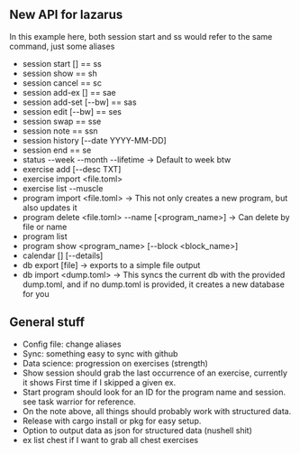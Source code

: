 ## New API for lazarus
In this example here, both session start and ss would refer to the same command, just some aliases

- session start <program> <block> [<week>] == ss
- session show == sh
- session cancel == sc
- session add-ex <exercise> <sets> [<reps>] == sae
- session add-set <idx> <weight> <reps> [--bw] == sas
- session edit <idx> <weight> <reps> [--bw] == ses
- session swap <idx> <variation> == sse
- session note <idx> <note> == ssn
- session history <program> <block> [--date YYYY-MM-DD]
- session end == se
- status --week --month --lifetime -> Default to week btw
- exercise add <name> <muscle> [--desc TXT]
- exercise import <file.toml>
- exercise list --muscle
- program import <file.toml> -> This not only creates a new program, but also updates it
- program delete <file.toml> --name [<program_name>] -> Can delete by file or name
- program list
- program show <program_name> [--block <block_name>]
- calendar [<YYYY-MM>] [--details]
- db export [file] -> exports to a simple file output
- db import <dump.toml> -> This syncs the current db with the provided dump.toml, and if no dump.toml is provided, it creates a new database for you


## General stuff
- Config file: change aliases
- Sync: something easy to sync with github
- Data science: progression on exercises (strength)
- Show session should grab the last occurrence of an exercise, currently it shows First time if I skipped a given ex.
- Start program should look for an ID for the program name and session. see task warrior for reference. 
- On the note above, all things should probably work with structured data.
- Release with cargo install or pkg for easy setup.
- Option to output data as json for structured data (nushell shit)
- ex list chest if I want to grab all chest exercises 